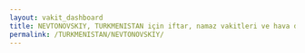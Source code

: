 ```yaml
---
layout: vakit_dashboard
title: NEVTONOVSKIY, TURKMENISTAN için iftar, namaz vakitleri ve hava durumu - ilçe/eyalet seç
permalink: /TURKMENISTAN/NEVTONOVSKIY/
---
```


<script type="text/javascript">
  var GLOBAL_COUNTRY = 'TURKMENISTAN';
  var GLOBAL_CITY = 'NEVTONOVSKIY';
  var GLOBAL_STATE = '';
  var lat = 72;
  var lon = 21;
</script>
